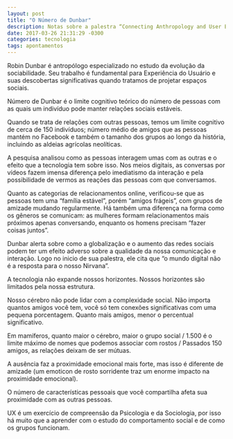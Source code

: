 ```yaml
---
layout: post
title: "O Número de Dunbar"
description: Notas sobre a palestra “Connecting Anthropology and User Experience” na conferência UX Brighton de 2011
date: 2017-03-26 21:31:29 -0300
categories: tecnologia
tags: apontamentos
---
```


Robin Dunbar é antropólogo especializado no estudo da evolução da sociabilidade. Seu trabalho é fundamental para Experiência do Usuário e suas descobertas significativas quando tratamos de projetar espaços sociais.

Número de Dunbar é o limite cognitivo teórico do número de pessoas com as quais um indivíduo pode manter relações sociais estáveis.

Quando se trata de relações com outras pessoas, temos um limite cognitivo de cerca de 150 indivíduos; número médio de amigos que as pessoas mantém no Facebook e também o tamanho dos grupos ao longo da história, incluindo as aldeias agrícolas neolíticas.

A pesquisa analisou como as pessoas interagem umas com as outras e o efeito que a tecnologia tem sobre isso. Nos meios digitais, as conversas por vídeos fazem imensa diferença pelo imediatismo da interação e pela possibilidade de vermos as reações das pessoas com que conversamos.

Quanto as categorias de relacionamentos online, verificou-se que as pessoas tem uma “família estável”, porém “amigos frágeis”, com grupos de amizade mudando regularmente. Há também uma diferença na forma como os gêneros se comunicam: as mulheres formam relacionamentos mais próximos apenas conversando, enquanto os homens precisam “fazer coisas juntos”.

Dunbar alerta sobre como a globalização e o aumento das redes sociais podem ter um efeito adverso sobre a qualidade da nossa comunicação e interação. Logo no inicio de sua palestra, ele cita que “o mundo digital não é a resposta para o nosso Nirvana”.

A tecnologia não expande nossos horizontes. Nossos horizontes são limitados pela nossa estrutura.

Nosso cérebro não pode lidar com a complexidade social. Não importa quantos amigos você tem, você só tem conexões significativas com uma pequena porcentagem. Quanto mais amigos, menor o percentual significativo.

Em mamíferos, quanto maior o cérebro, maior o grupo social / 1.500 é o limite máximo de nomes que podemos associar com rostos / Passados 150 amigos, as relações deixam de ser mútuas.

A ausência faz a proximidade emocional mais forte, mas isso é diferente de amizade (um emoticon de rosto sorridente traz um enorme impacto na proximidade emocional).

O número de características pessoais que você compartilha afeta sua proximidade com as outras pessoas.

UX é um exercício de compreensão da Psicologia e da Sociologia, por isso há muito que a aprender com o estudo do comportamento social e de como os grupos funcionam.
